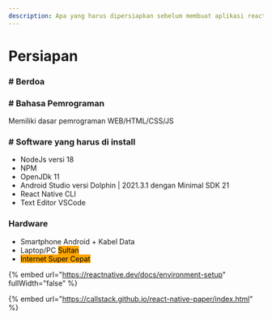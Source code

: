 ```yaml
---
description: Apa yang harus dipersiapkan sebelum membuat aplikasi react native?
---
```


# Persiapan

### # Berdoa

### # Bahasa Pemrograman

Memiliki dasar pemrograman WEB/HTML/CSS/JS

### # Software yang harus di install

* NodeJs versi 18
* NPM
* OpenJDk 11
* Android Studio versi Dolphin | 2021.3.1 dengan Minimal SDK 21
* React Native CLI
* Text Editor VSCode

### Hardware

* Smartphone Android + Kabel Data
* Laptop/PC <mark style="background-color:orange;">Sultan</mark>
* <mark style="background-color:orange;">Internet Super Cepat</mark>



{% embed url="https://reactnative.dev/docs/environment-setup" fullWidth="false" %}

{% embed url="https://callstack.github.io/react-native-paper/index.html" %}
